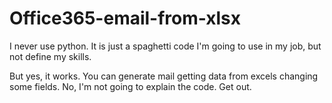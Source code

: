 # Office365-email-from-xlsx
I never use python.
It is just a spaghetti code I'm going to use in my job, but not define my skills.

But yes, it works. You can generate mail getting data from excels changing some fields. No, I'm not going to explain the code.
Get out.
